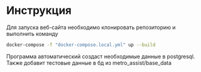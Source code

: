 # Инструкция
Для запуска веб-сайта необходимо клонировать репозиторию и выполнить команду
```sh
docker-compose -f "docker-compose.local.yml" up --build
```
Программа автоматический создаст необходимые данные в postgresql. Также добавит тестовые данные в бд из metro_assist/base_data
 
